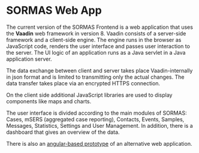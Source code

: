 # SORMAS Web App

The current version of the SORMAS Frontend is a web application that uses the **Vaadin** web framework in version 8.
Vaadin consists of a server-side framework and a client-side engine.
The engine runs in the browser as JavaScript code, renders the user interface and passes user interaction to the server.
The UI logic of an application runs as a Java servlet in a Java application server.

The data exchange between client and server takes place Vaadin-internally in json format and is limited to transmitting only the actual changes.
The data transfer takes place via an encrypted HTTPS connection.

On the client side additional JavaScript libraries are used to display components like maps and charts.

The user interface is divided according to the main modules of SORMAS:
Cases, mSERS (aggregated case reporting), Contacts, Events, Samples, Messages, Statistics, Settings and User Management.
In addition, there is a dashboard that gives an overview of the data.


There is also an [angular-based prototype](https://github.com/sormas-foundation/SORMAS-Angular) of an alternative web application.

